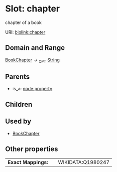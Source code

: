 
# Slot: chapter


chapter of a book

URI: [biolink:chapter](https://w3id.org/biolink/vocab/chapter)


## Domain and Range

[BookChapter](BookChapter.md) ->  <sub>OPT</sub> [String](types/String.md)

## Parents

 *  is_a: [node property](node_property.md)

## Children


## Used by

 * [BookChapter](BookChapter.md)

## Other properties

|  |  |  |
| --- | --- | --- |
| **Exact Mappings:** | | WIKIDATA:Q1980247 |

